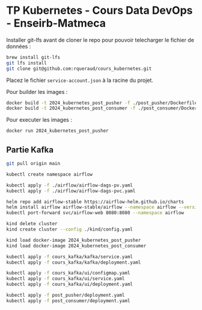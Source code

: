 # TP Kubernetes - Cours Data DevOps - Enseirb-Matmeca

Installer git-lfs avant de cloner le repo pour pouvoir telecharger le fichier de données :

```bash
brew install git-lfs
git lfs install
git clone git@github.com:rqueraud/cours_kubernetes.git
```

Placez le fichier `service-account.json` à la racine du projet.

Pour builder les images : 
```bash
docker build -t 2024_kubernetes_post_pusher -f ./post_pusher/Dockerfile .
docker build -t 2024_kubernetes_post_consumer -f ./post_consumer/Dockerfile .
```

Pour executer les images :
```bash
docker run 2024_kubernetes_post_pusher
```

## Partie Kafka

```bash
git pull origin main

kubectl create namespace airflow

kubectl apply -f ./airflow/airflow-dags-pv.yaml 
kubectl apply -f ./airflow/airflow-dags-pvc.yaml 

helm repo add airflow-stable https://airflow-helm.github.io/charts
helm install airflow airflow-stable/airflow --namespace airflow --version 8.9.0 --values ./airflow/custom-values.yaml 
kubectl port-forward svc/airflow-web 8080:8080 --namespace airflow

kind delete cluster
kind create cluster --config ./kind/config.yaml

kind load docker-image 2024_kubernetes_post_pusher
kind load docker-image 2024_kubernetes_post_consumer  

kubectl apply -f cours_kafka/kafka/service.yaml
kubectl apply -f cours_kafka/kafka/deployment.yaml 

kubectl apply -f cours_kafka/ui/configmap.yaml
kubectl apply -f cours_kafka/ui/service.yaml
kubectl apply -f cours_kafka/ui/deployment.yaml

kubectl apply -f post_pusher/deployment.yaml 
kubectl apply -f post_consumer/deployment.yaml 
```